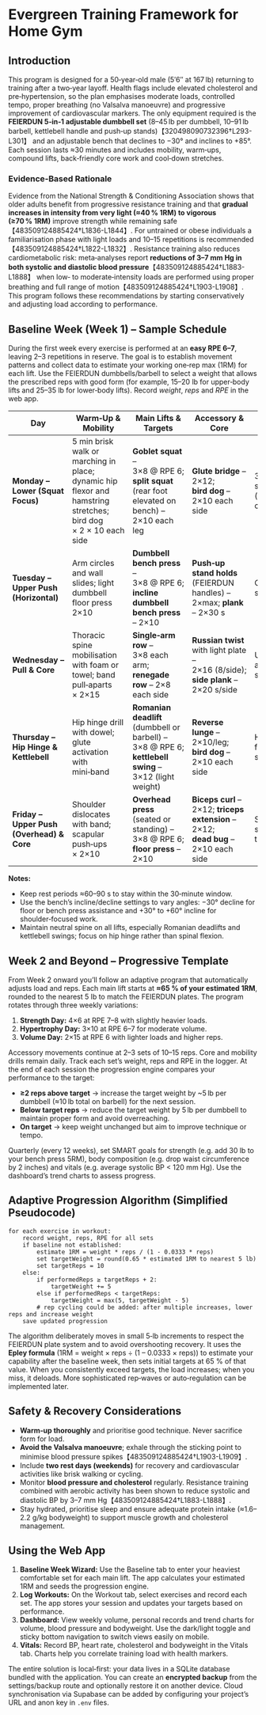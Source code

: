# Evergreen Training Framework for Home Gym

## Introduction

This program is designed for a 50‑year‑old male (5′6″ at 167 lb) returning to training after a two‑year layoff.  Health flags include elevated cholesterol and pre‑hypertension, so the plan emphasises moderate loads, controlled tempo, proper breathing (no Valsalva manoeuvre) and progressive improvement of cardiovascular markers.  The only equipment required is the **FEIERDUN 5‑in‑1 adjustable dumbbell set** (8–45 lb per dumbbell, 10–91 lb barbell, kettlebell handle and push‑up stands)【320498090732396†L293-L301】 and an adjustable bench that declines to −30° and inclines to +85°.  Each session lasts ≈30 minutes and includes mobility, warm‑ups, compound lifts, back‑friendly core work and cool‑down stretches.

### Evidence‑Based Rationale

Evidence from the National Strength & Conditioning Association shows that older adults benefit from progressive resistance training and that **gradual increases in intensity from very light (≈40 % 1RM) to vigorous (≥70 % 1RM)** improve strength while remaining safe【483509124885424†L1836-L1844】.  For untrained or obese individuals a familiarisation phase with light loads and 10–15 repetitions is recommended【483509124885424†L1822-L1832】.  Resistance training also reduces cardiometabolic risk: meta‑analyses report **reductions of 3–7 mm Hg in both systolic and diastolic blood pressure**【483509124885424†L1883-L1888】 when low‑ to moderate‑intensity loads are performed using proper breathing and full range of motion【483509124885424†L1903-L1908】.  This program follows these recommendations by starting conservatively and adjusting load according to performance.

## Baseline Week (Week 1) – Sample Schedule

During the first week every exercise is performed at an **easy RPE 6–7**, leaving 2–3 repetitions in reserve.  The goal is to establish movement patterns and collect data to estimate your working one‑rep max (1RM) for each lift.  Use the FEIERDUN dumbbells/barbell to select a weight that allows the prescribed reps with good form (for example, 15–20 lb for upper‑body lifts and 25–35 lb for lower‑body lifts).  Record *weight*, *reps* and *RPE* in the web app.

| Day | Warm‑Up & Mobility | Main Lifts & Targets | Accessory & Core | Cool‑down |
|---|---|---|---|---|
| **Monday – Lower (Squat Focus)** | 5 min brisk walk or marching in place; dynamic hip flexor and hamstring stretches; bird dog × 2 × 10 each side | **Goblet squat** – 3×8 @ RPE 6; **split squat** (rear foot elevated on bench) – 2×10 each leg | **Glute bridge** – 2×12; **bird dog** – 2×10 each side | 3–5 min stretching (hamstrings, calves, quads) |
| **Tuesday – Upper Push (Horizontal)** | Arm circles and wall slides; light dumbbell floor press 2×10 | **Dumbbell bench press** – 3×8 @ RPE 6; **incline dumbbell bench press** – 2×10 | **Push‑up stand holds** (FEIERDUN handles) – 2×max; **plank** – 2×30 s | Chest/shoulder stretches |
| **Wednesday – Pull & Core** | Thoracic spine mobilisation with foam or towel; band pull‑aparts × 2×15 | **Single‑arm row** – 3×8 each arm; **renegade row** – 2×8 each side | **Russian twist** with light plate – 2×16 (8/side); **side plank** – 2×20 s/side | Upper‑back and lat stretches |
| **Thursday – Hip Hinge & Kettlebell** | Hip hinge drill with dowel; glute activation with mini‑band | **Romanian deadlift** (dumbbell or barbell) – 3×8 @ RPE 6; **kettlebell swing** – 3×12 (light weight) | **Reverse lunge** – 2×10/leg; **bird dog** – 2×10 each side | Hamstring/hip flexor stretches |
| **Friday – Upper Push (Overhead) & Core** | Shoulder dislocates with band; scapular push‑ups × 2×10 | **Overhead press** (seated or standing) – 3×8 @ RPE 6; **floor press** – 2×10 | **Biceps curl** – 2×12; **triceps extension** – 2×12; **dead bug** – 2×10 each side | Stretch chest, shoulders and triceps |

**Notes:**

* Keep rest periods ≈60–90 s to stay within the 30‑minute window.
* Use the bench’s incline/decline settings to vary angles: −30° decline for floor or bench press assistance and +30° to +60° incline for shoulder‑focused work.
* Maintain neutral spine on all lifts, especially Romanian deadlifts and kettlebell swings; focus on hip hinge rather than spinal flexion.

## Week 2 and Beyond – Progressive Template

From Week 2 onward you’ll follow an adaptive program that automatically adjusts load and reps.  Each main lift starts at **≈65 % of your estimated 1RM**, rounded to the nearest 5 lb to match the FEIERDUN plates.  The program rotates through three weekly variations:

1. **Strength Day:** 4×6 at RPE 7–8 with slightly heavier loads.
2. **Hypertrophy Day:** 3×10 at RPE 6–7 for moderate volume.
3. **Volume Day:** 2×15 at RPE 6 with lighter loads and higher reps.

Accessory movements continue at 2–3 sets of 10–15 reps.  Core and mobility drills remain daily.  Track each set’s weight, reps and RPE in the logger.  At the end of each session the progression engine compares your performance to the target:

* **≥2 reps above target** → increase the target weight by ~5 lb per dumbbell (≈10 lb total on barbell) for the next session.
* **Below target reps** → reduce the target weight by 5 lb per dumbbell to maintain proper form and avoid overreaching.
* **On target** → keep weight unchanged but aim to improve technique or tempo.

Quarterly (every 12 weeks), set SMART goals for strength (e.g. add 30 lb to your bench press 5RM), body composition (e.g. drop waist circumference by 2 inches) and vitals (e.g. average systolic BP < 120 mm Hg).  Use the dashboard’s trend charts to assess progress.

## Adaptive Progression Algorithm (Simplified Pseudocode)

```text
for each exercise in workout:
    record weight, reps, RPE for all sets
    if baseline not established:
        estimate 1RM = weight * reps / (1 - 0.0333 * reps)
        set targetWeight = round(0.65 * estimated 1RM to nearest 5 lb)
        set targetReps = 10
    else:
        if performedReps ≥ targetReps + 2:
            targetWeight += 5
        else if performedReps < targetReps:
            targetWeight = max(5, targetWeight - 5)
        # rep cycling could be added: after multiple increases, lower reps and increase weight
    save updated progression
```

The algorithm deliberately moves in small 5‑lb increments to respect the FEIERDUN plate system and to avoid overshooting recovery.  It uses the **Epley formula** (1RM = weight × reps ÷ (1 – 0.0333 × reps)) to estimate your capability after the baseline week, then sets initial targets at 65 % of that value.  When you consistently exceed targets, the load increases; when you miss, it deloads.  More sophisticated rep‑waves or auto‑regulation can be implemented later.

## Safety & Recovery Considerations

* **Warm‑up thoroughly** and prioritise good technique.  Never sacrifice form for load.
* **Avoid the Valsalva manoeuvre**; exhale through the sticking point to minimise blood pressure spikes【483509124885424†L1903-L1909】.
* Include **two rest days (weekends)** for recovery and cardiovascular activities like brisk walking or cycling.
* Monitor **blood pressure and cholesterol** regularly.  Resistance training combined with aerobic activity has been shown to reduce systolic and diastolic BP by 3–7 mm Hg【483509124885424†L1883-L1888】.
* Stay hydrated, prioritise sleep and ensure adequate protein intake (≈1.6–2.2 g/kg bodyweight) to support muscle growth and cholesterol management.

## Using the Web App

1. **Baseline Week Wizard:** Use the Baseline tab to enter your heaviest comfortable set for each main lift.  The app calculates your estimated 1RM and seeds the progression engine.
2. **Log Workouts:** On the Workout tab, select exercises and record each set.  The app stores your session and updates your targets based on performance.
3. **Dashboard:** View weekly volume, personal records and trend charts for volume, blood pressure and bodyweight.  Use the dark/light toggle and sticky bottom navigation to switch views easily on mobile.
4. **Vitals:** Record BP, heart rate, cholesterol and bodyweight in the Vitals tab.  Charts help you correlate training load with health markers.

The entire solution is local‑first: your data lives in a SQLite database bundled with the application.  You can create an **encrypted backup** from the settings/backup route and optionally restore it on another device.  Cloud synchronisation via Supabase can be added by configuring your project’s URL and anon key in `.env` files.